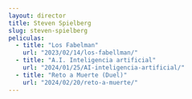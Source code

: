 ```yaml
---
layout: director
title: Steven Spielberg
slug: steven-spielberg
peliculas:
  - title: "Los Fabelman"
    url: "2023/02/14/los-fabellman/"
  - title: "A.I. Inteligencia artificial"
    url: "2024/01/25/AI-inteligencia-artificial/"
  - title: "Reto a Muerte (Duel)"
    url: "2024/02/20/reto-a-muerte/"
---
```

